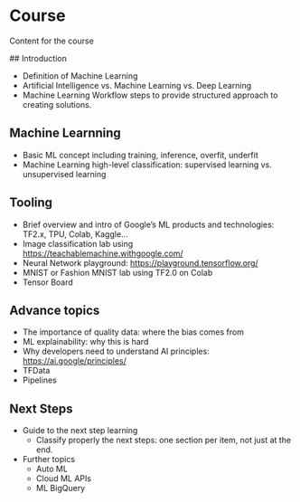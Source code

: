 # Course
Content for the course

## Introduction
  * Definition of Machine Learning
  * Artificial Intelligence vs. Machine Learning vs. Deep Learning
  * Machine Learning Workflow steps to provide structured approach to creating solutions.
## Machine Learnning
  * Basic ML concept including training, inference, overfit, underfit
  * Machine Learning high-level classification: supervised learning vs. unsupervised learning
## Tooling
  * Brief overview and intro of Google’s ML products and technologies: TF2.x, TPU, Colab, Kaggle...
  * Image classification lab using https://teachablemachine.withgoogle.com/
  * Neural Network playground: https://playground.tensorflow.org/
  * MNIST or Fashion MNIST lab using TF2.0 on Colab
  * Tensor Board

## Advance topics
  * The importance of quality data: where the bias comes from
  * ML explainability: why this is hard
  * Why developers need to understand AI principles: https://ai.google/principles/
  * TFData
  * Pipelines

## Next Steps
  * Guide to the next step learning
    * Classify properly the next steps: one section per item, not just at the end.
  * Further topics
    * Auto ML
    * Cloud ML APIs
    * ML BigQuery
